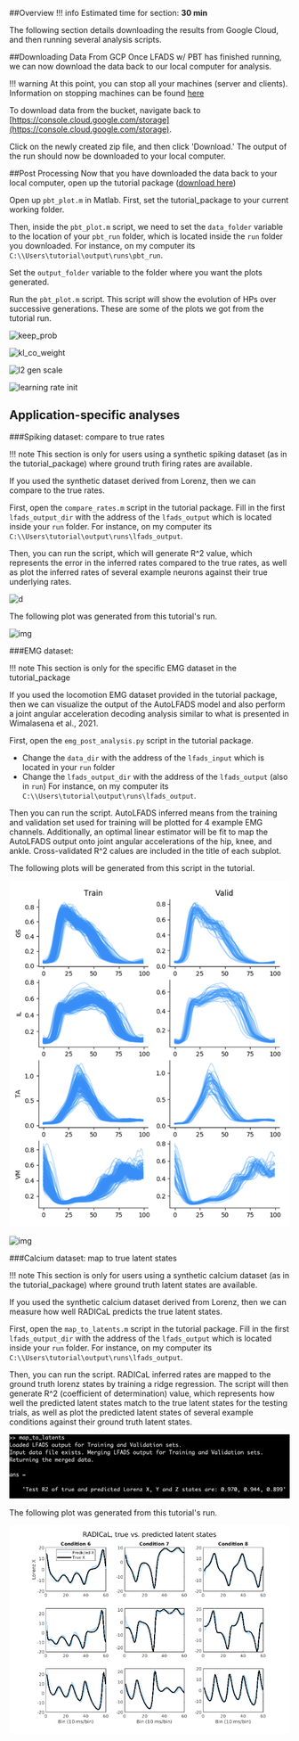 ##Overview
!!! info
    Estimated time for section: **30 min**

The following section details downloading the results from Google Cloud, and then running several analysis scripts.

##Downloading Data From GCP
Once LFADS w/ PBT has finished running, we can now download the data back to our local computer for analysis.

!!! warning
    At this point, you can stop all your machines (server and clients). Information on stopping machines can be found [here](https://snel-repo.github.io/autolfads/setupAddInfo/#stopping-starting-vms) 

To download data from the bucket, navigate back to [https://console.cloud.google.com/storage](https://console.cloud.google.com/storage).

Click on the newly created zip file, and then click 'Download.' The output of the run should now be downloaded to your local computer.

##Post Processing 
Now that you have downloaded the data back to your local computer, open up the tutorial package ([download here](files/tutorial_package.zip))

Open up `pbt_plot.m` in Matlab. First, set the tutorial_package to your current working folder. 

Then, inside the `pbt_plot.m` script, we need to set the `data_folder` variable to the location of your `pbt_run` folder, which is located inside the `run` folder you downloaded. For instance, on my computer its `C:\\Users\tutorial\output\runs\pbt_run`.

Set the `output_folder` variable to the folder where you want the plots generated. 

Run the `pbt_plot.m` script. This script will show the evolution of HPs over successive generations. These are some of the plots we got from the tutorial run. 

![keep_prob](img/keep_prob.png)

![kl_co_weight](img/kl_ic_weight.png)

![l2 gen scale](img/l2_gen_scale.png)

![learning rate init](img/learning_rate_init.png)

## Application-specific analyses

###Spiking dataset: compare to true rates

!!! note
    This section is only for users using a synthetic spiking dataset (as in the tutorial_package) where ground truth firing rates are available. 

If you used the synthetic dataset derived from Lorenz, then we can compare to the true rates.

First, open the `compare_rates.m` script in the tutorial package. Fill in the first `lfads_output_dir` with the address of the `lfads_output` which is located inside your `run` folder. For instance, on my computer its `C:\\Users\tutorial\output\runs\lfads_output`.

Then, you can run the script, which will generate R^2 value, which represents the error in the inferred rates compared to the true rates, as well as plot the inferred rates of several example neurons against their true underlying rates.

![d](img/r2_output.PNG)

The following plot was generated from this tutorial's run.

![img](img/compare_rates_output.PNG)

###EMG dataset:

!!! note
    This section is only for the specific EMG dataset in the tutorial_package 

If you used the locomotion EMG dataset provided in the tutorial package, then we can visualize the output of the AutoLFADS model and also perform a joint angular acceleration decoding analysis similar to what is presented in Wimalasena et al., 2021. 

First, open the `emg_post_analysis.py` script in the tutorial package. 
- Change the `data_dir` with the address of the `lfads_input` which is located in your `run` folder 
- Change the `lfads_output_dir` with the address of the `lfads_output` (also in `run`)
For instance, on my computer its `C:\\Users\tutorial\output\runs\lfads_output`.

Then you can run the script. AutoLFADS inferred means from the training and validation set used for training will be plotted for 4 example EMG channels. Additionally, an optimal linear estimator will be fit to map the AutoLFADS output onto joint angular accelerations of the hip, knee, and ankle. Cross-validated R^2 calues are included in the title of each subplot. 

The following plots will be generated from this script in the tutorial. 

![d](img/autolfads_emg_output.png)

![img](img/autolfads_jointacc_predictions.png)

###Calcium dataset: map to true latent states

!!! note
    This section is only for users using a synthetic calcium dataset (as in the tutorial_package) where ground truth latent states are available. 

If you used the synthetic calcium dataset derived from Lorenz, then we can measure how well RADICaL predicts the true latent states.

First, open the `map_to_latents.m` script in the tutorial package. Fill in the first `lfads_output_dir` with the address of the `lfads_output` which is located inside your `run` folder. For instance, on my computer its `C:\\Users\tutorial\output\runs\lfads_output`.

Then, you can run the script. RADICaL inferred rates are mapped to the ground truth lorenz states by training a ridge regression. The script will then generate R^2 (coefficient of determination) value, which represents how well the predicted latent states match to the true latent states for the testing trials, as well as plot the predicted latent states of several example conditions against their ground truth latent states.

![d](img/cal_r2_output.PNG)

The following plot was generated from this tutorial's run.

![img](img/compare_latents.PNG) 
